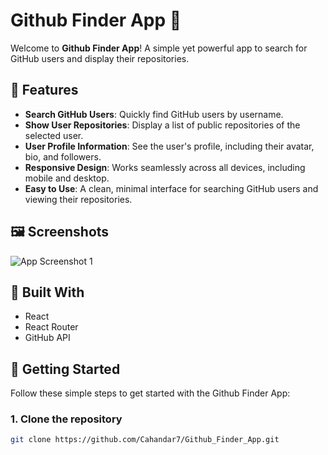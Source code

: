 # Github Finder App 🚀

Welcome to **Github Finder App**! A simple yet powerful app to search for GitHub users and display their repositories.

## 🌟 Features

- **Search GitHub Users**: Quickly find GitHub users by username.
- **Show User Repositories**: Display a list of public repositories of the selected user.
- **User Profile Information**: See the user's profile, including their avatar, bio, and followers.
- **Responsive Design**: Works seamlessly across all devices, including mobile and desktop.
- **Easy to Use**: A clean, minimal interface for searching GitHub users and viewing their repositories.

## 🖼️ Screenshots

![App Screenshot 1](src/images/git_finder_picture.png)

## 📌 Built With

- React
- React Router
- GitHub API

## 🚀 Getting Started

Follow these simple steps to get started with the Github Finder App:

### 1. Clone the repository

```bash
git clone https://github.com/Cahandar7/Github_Finder_App.git
